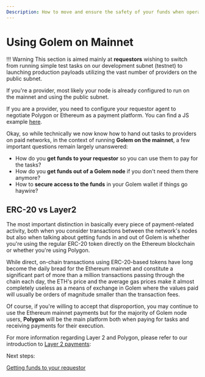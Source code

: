 ```yaml
---
Description: How to move and ensure the safety of your funds when operating on mainnet
---
```


# Using Golem on Mainnet

!!! Warning
This section is aimed mainly at **requestors** wishing to switch from running simple test tasks on our development subnet (testnet) to launching production payloads utilizing the vast number of providers on the public subnet.

If you're a provider, most likely your node is already configured to run on the mainnet and using the public subnet.

If you are a provider, you need to configure your requestor agent to negotiate Polygon or Ethereum as a payment platform. You can find a JS example [here](../Ncreators/javascript/examples/mainnet.md).

Okay, so while technically we now know how to hand out tasks to providers on paid networks, in the context of running **Golem on the mainnet**, a few important questions remain largely unanswered:

* How do you **get funds to your requestor** so you can use them to pay for the tasks?
* How do you **get funds out of a Golem node** if you don't need them there anymore?
* How to **secure access to the funds** in your Golem wallet if things go haywire?

## ERC-20 vs Layer2

The most important distinction in basically every piece of payment-related activity, both when you consider transactions between the network's nodes but also when talking about getting funds in and out of Golem is whether you're using the regular ERC-20 token directly on the Ethereum blockchain or whether you're using Polygon.

While direct, on-chain transactions using ERC-20-based tokens have long become the daily bread for the Ethereum mainnet and constitute a significant part of more than a million transactions passing through the chain each day, the ETH's price and the average gas prices make it almost completely useless as a means of exchange in Golem where the values paid will usually be orders of magnitude smaller than the transaction fees.

Of course, if you're willing to accept that disproportion, you may continue to use the Ethereum mainnet payments but for the majority of Golem node users, **Polygon** will be the main platform both when paying for tasks and receiving payments for their execution.

For more information regarding Layer 2 and Polygon, please refer to our introduction to [Layer 2 payments](payment-layer-2.md):

Next steps:

[Getting funds to your requestor](missing-link-getting-funds.md)